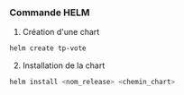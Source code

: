 ### Commande HELM

1. Création d'une chart
```bash
helm create tp-vote
```

2. Installation de la chart
```bash
helm install <nom_release> <chemin_chart>
```